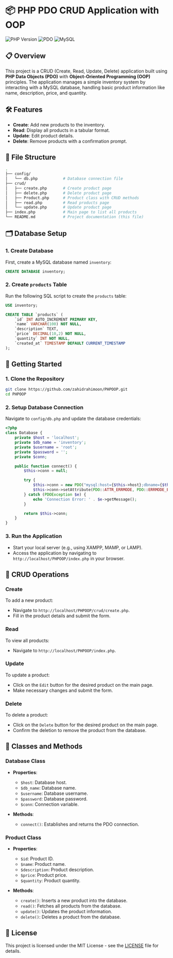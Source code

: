 # 📦 PHP PDO CRUD Application with OOP

![PHP Version](https://img.shields.io/badge/PHP-%3E%3D%207.4-777bb3.svg?style=flat-square&logo=php&logoColor=white)
![PDO](https://img.shields.io/badge/PDO-Enabled-green.svg?style=flat-square)
![MySQL](https://img.shields.io/badge/MySQL-%3E%3D%205.7-4479A1.svg?style=flat-square&logo=mysql&logoColor=white)

## 📋 Overview

This project is a CRUD (Create, Read, Update, Delete) application built using **PHP Data Objects (PDO)** with **Object-Oriented Programming (OOP)** principles. The application manages a simple inventory system by interacting with a MySQL database, handling basic product information like name, description, price, and quantity.

## 🛠️ Features

- **Create**: Add new products to the inventory.
- **Read**: Display all products in a tabular format.
- **Update**: Edit product details.
- **Delete**: Remove products with a confirmation prompt.

## 📂 File Structure

```bash
.
├── config/
│   └── db.php           # Database connection file
├── crud/
│   ├── create.php       # Create product page
│   ├── delete.php       # Delete product page
│   ├── Product.php      # Product class with CRUD methods
│   ├── read.php         # Read products page
│   └── update.php       # Update product page
├── index.php            # Main page to list all products
└── README.md            # Project documentation (this file)
```

## 🗂️ Database Setup

### 1. Create Database

First, create a MySQL database named `inventory`:

```sql
CREATE DATABASE inventory;
```

### 2. Create `products` Table

Run the following SQL script to create the `products` table:

```sql
USE inventory;

CREATE TABLE `products` (
    `id` INT AUTO_INCREMENT PRIMARY KEY,
    `name` VARCHAR(100) NOT NULL,
    `description` TEXT,
    `price` DECIMAL(10,2) NOT NULL,
    `quantity` INT NOT NULL,
    `created_at` TIMESTAMP DEFAULT CURRENT_TIMESTAMP
);
```

## 🚀 Getting Started

### 1. Clone the Repository

```bash
git clone https://github.com/zahidrahimoon/PHPOOP.git
cd PHPOOP
```

### 2. Setup Database Connection

Navigate to `config/db.php` and update the database credentials:

```php
<?php
class Database {
    private $host = 'localhost';
    private $db_name = 'inventory';
    private $username = 'root';
    private $password = '';
    private $conn;

    public function connect() {
        $this->conn = null;

        try {
            $this->conn = new PDO("mysql:host={$this->host};dbname={$this->db_name}", $this->username, $this->password);
            $this->conn->setAttribute(PDO::ATTR_ERRMODE, PDO::ERRMODE_EXCEPTION);
        } catch (PDOException $e) {
            echo 'Connection Error: ' . $e->getMessage();
        }

        return $this->conn;
    }
}
```

### 3. Run the Application

- Start your local server (e.g., using XAMPP, MAMP, or LAMP).
- Access the application by navigating to `http://localhost/PHPOOP/index.php` in your browser.

## 🔧 CRUD Operations

### Create

To add a new product:
- Navigate to `http://localhost/PHPOOP/crud/create.php`.
- Fill in the product details and submit the form.

### Read

To view all products:
- Navigate to `http://localhost/PHPOOP/index.php`.

### Update

To update a product:
- Click on the `Edit` button for the desired product on the main page.
- Make necessary changes and submit the form.

### Delete

To delete a product:
- Click on the `Delete` button for the desired product on the main page.
- Confirm the deletion to remove the product from the database.

## 🧩 Classes and Methods

### Database Class

- **Properties**:
  - `$host`: Database host.
  - `$db_name`: Database name.
  - `$username`: Database username.
  - `$password`: Database password.
  - `$conn`: Connection variable.

- **Methods**:
  - `connect()`: Establishes and returns the PDO connection.

### Product Class

- **Properties**:
  - `$id`: Product ID.
  - `$name`: Product name.
  - `$description`: Product description.
  - `$price`: Product price.
  - `$quantity`: Product quantity.

- **Methods**:
  - `create()`: Inserts a new product into the database.
  - `read()`: Fetches all products from the database.
  - `update()`: Updates the product information.
  - `delete()`: Deletes a product from the database.

## 📝 License

This project is licensed under the MIT License - see the [LICENSE](LICENSE) file for details.
